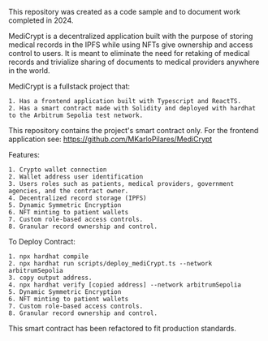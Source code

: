 
This repository was created as a code sample and to document work completed in 2024.

MediCrypt is a decentralized application built with the purpose of storing medical records in the IPFS while using NFTs give ownership and access control to users. It is meant to eliminate the need for retaking of medical records and trivialize sharing of documents to medical providers anywhere in the world.

MediCrypt is a fullstack project that:

    1. Has a frontend application built with Typescript and ReactTS.
    2. Has a smart contract made with Solidity and deployed with hardhat to the Arbitrum Sepolia test network.

This repository contains the project's smart contract only. For the frontend application see: https://github.com/MKarloPilares/MediCrypt

Features:

    1. Crypto wallet connection
    2. Wallet address user identification
    3. Users roles such as patients, medical providers, government agencies, and the contract owner.
    4. Decentralized record storage (IPFS)
    5. Dynamic Symmetric Encryption
    6. NFT minting to patient wallets
    7. Custom role-based access controls.
    8. Granular record ownership and control.

To Deploy Contract:

    1. npx hardhat compile
    2. npx hardhat run scripts/deploy_mediCrypt.ts --network arbitrumSepolia
    3. copy output address.
    4. npx hardhat verify [copied address] --network arbitrumSepolia
    5. Dynamic Symmetric Encryption
    6. NFT minting to patient wallets
    7. Custom role-based access controls.
    8. Granular record ownership and control.

This smart contract has been refactored to fit production standards.
